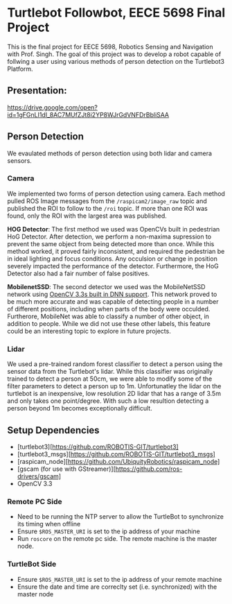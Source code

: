 # Turtlebot Followbot, EECE 5698 Final Project
This is the final project for EECE 5698, Robotics Sensing and Navigation with 
Prof. Singh. The goal of this project was to develop a robot capable of follwing
a user using various methods of person detection on the Turtlebot3 Platform. 

## Presentation: 
https://drive.google.com/open?id=1gFGnLI1dI_8AC7MUfZJt8i2YP8WJrGdVNFDrBbliSAA

## Person Detection
We evaulated methods of person detection using both lidar and camera sensors. 

### Camera
We implemented two forms of person detection using camera. Each method pulled 
ROS Image messages from the `/raspicam2/image_raw` topic and published the ROI 
to follow to the `/roi` topic. If more than one ROI was found, only the ROI with 
the largest area was published. 

**HOG Detector**: The first method we used was OpenCVs built in pedestrian HoG
Detector. After detection, we perform a non-maxima supression to prevent the same
object from being detected more than once. While this method worked, it proved 
fairly inconsistent, and required the pedestrian be in ideal lighting and focus 
conditions. Any occulsion or change in position severely impacted the 
performance of the detector. Furthermore, the HoG Detector also had a fair number
of false positives.

**MobilenetSSD**: The second detector we used was the MobileNetSSD network using
[OpenCV 3.3s built in DNN support][1]. This network proved to be much more accurate
and was capable of detecting people in a number of different positions, including
when parts of the body were occulded. Furtherore, MobileNet was able to classify
a number of other object, in addition to people. While we did not use these other
labels, this feature could be an interesting topic to explore in future projects. 

### Lidar
We used a pre-trained random forest classifier to detect a person using the sensor
data from the Turtlebot's lidar. While this classifier was originally trained to
detect a person at 50cm, we were able to modify some of the filter parameters 
to detect a person up to 1m. Unfortunatley the lidar on the turtlebot is an 
inexpensive, low resolution 2D lidar that has a range of 3.5m and only takes
one point/degree. With such a low resultion detecting a person beyond 1m becomes
exceptionally difficult. 

## Setup Dependencies
- [turtlebot3][https://github.com/ROBOTIS-GIT/turtlebot3]
- [turtlebot3\_msgs][https://github.com/ROBOTIS-GIT/turtlebot3_msgs]
- [raspicam\_node][https://github.com/UbiquityRobotics/raspicam_node]
- [gscam (for use with GStreamer)][https://github.com/ros-drivers/gscam]
- OpenCV 3.3

### Remote PC Side
- Need to be running the NTP server to allow the TurtleBot to synchronize its 
timing when offline
- Ensure `$ROS_MASTER_URI` is set to the ip address of your machine
- Run `roscore` on the remote pc side. The remote machine is the master node.

### TurtleBot Side
- Ensure `$ROS_MASTER_URI` is set to the ip address of your remote machine
- Ensure the date and time are correclty set (i.e. synchronized) with the master
node

[1]: https://github.com/opencv/opencv/wiki/Deep-Learning-in-OpenCV

